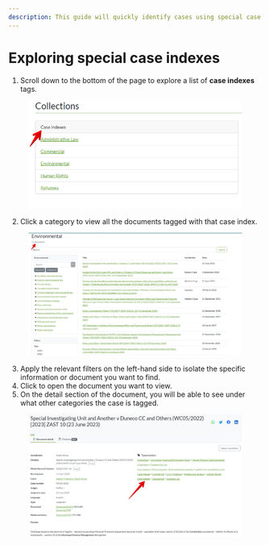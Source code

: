 ```yaml
---
description: This guide will quickly identify cases using special case indexes.
---
```


# Exploring special case indexes



1. Scroll down to the bottom of the page to explore a list of **case indexes** tags.

<figure><img src="../.gitbook/assets/kenyalaw--Case indexes (2).png" alt=""><figcaption></figcaption></figure>

2. Click a category to view all the documents tagged with that case index.

<figure><img src="../.gitbook/assets/kenyalaw--case index.png" alt=""><figcaption></figcaption></figure>

3. Apply the relevant filters on the left-hand side to isolate the specific information or document you want to find.
4. Click to open the document you want to view.
5. On the detail section of the document, you will be able to see under what other categories the case is tagged.

<figure><img src="../.gitbook/assets/kenyalaw--other tags.png" alt=""><figcaption></figcaption></figure>